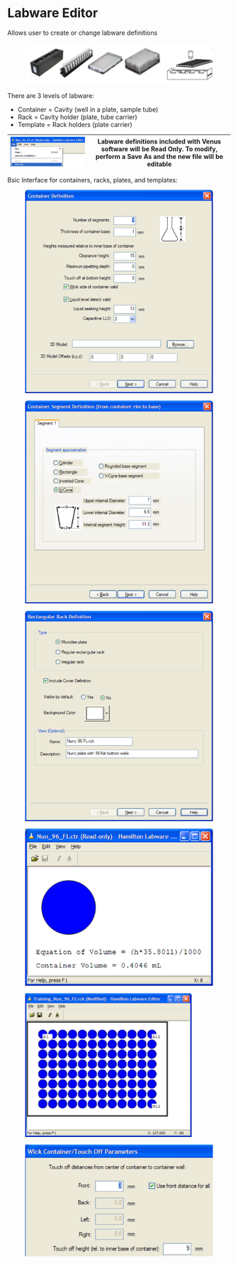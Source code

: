 # Labware Editor

Allows user to create or change labware definitions

<figure><img src="../../.gitbook/assets/image (419).png" alt=""><figcaption></figcaption></figure>

There are 3 levels of labware:

* Container = Cavity (well in a plate, sample tube)&#x20;
* Rack = Cavity holder (plate, tube carrier)&#x20;
* Template = Rack holders (plate carrier)

| <img src="../../.gitbook/assets/image (421).png" alt="" data-size="original"> | Labware definitions included with Venus software will be Read Only. To modify, perform a Save As and the new file will be editable  |
| ----------------------------------------------------------------------------- | ----------------------------------------------------------------------------------------------------------------------------------- |

Bsic Interface for containers, racks, plates, and templates:

<div>

<figure><img src="../../.gitbook/assets/image (422).png" alt=""><figcaption></figcaption></figure>

 

<figure><img src="../../.gitbook/assets/image (423).png" alt=""><figcaption></figcaption></figure>

 

<figure><img src="../../.gitbook/assets/image (426).png" alt=""><figcaption></figcaption></figure>

</div>

<div>

<figure><img src="../../.gitbook/assets/image (425).png" alt=""><figcaption></figcaption></figure>

 

<figure><img src="../../.gitbook/assets/image (107) (1) (1) (1) (1).png" alt=""><figcaption></figcaption></figure>

 

<figure><img src="../../.gitbook/assets/image (424).png" alt=""><figcaption></figcaption></figure>

</div>

